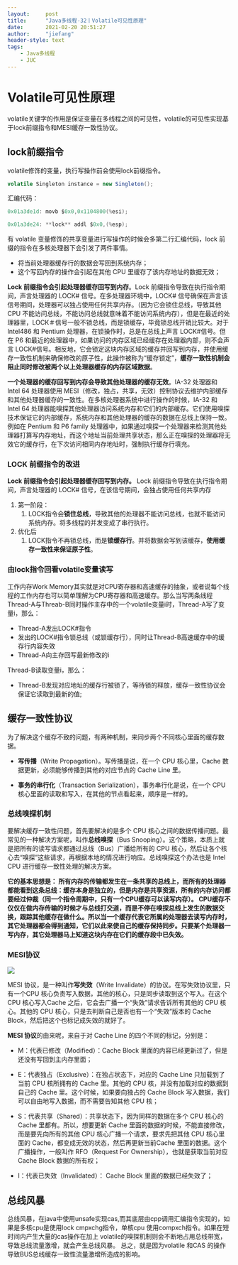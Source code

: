 ```yaml
---
layout:     post
title:      "Java多线程-32丨Volatile可见性原理"
date:       2021-02-20 20:51:27
author:     "jiefang"
header-style: text
tags:
    - Java多线程
    - JUC
---
```

# Volatile可见性原理

volatile关键字的作用是保证变量在多线程之间的可见性，volatile的可见性实现基于lock前缀指令和MESI缓存一致性协议。

## lock前缀指令

volatile修饰的变量，执行写操作前会使用lock前缀指令。

```java
volatile Singleton instance = new Singleton();
```

汇编代码：

```c
0x01a3de1d: movb $0x0,0x1104800(%esi);

0x01a3de24: **lock** addl $0x0,(%esp);
```

有 volatile 变量修饰的共享变量进行写操作的时候会多第二行汇编代码，lock 前缀的指令在多核处理器下会引发了两件事情。

- 将当前处理器缓存行的数据会写回到系统内存；
- 这个写回内存的操作会引起在其他 CPU 里缓存了该内存地址的数据无效；

**Lock 前缀指令会引起处理器缓存回写到内存**。Lock 前缀指令导致在执行指令期间，声言处理器的 LOCK# 信号。在多处理器环境中，LOCK# 信号确保在声言该信号期间，处理器可以独占使用任何共享内存。（因为它会锁住总线，导致其他 CPU 不能访问总线，不能访问总线就意味着不能访问系统内存），但是在最近的处理器里，LOCK＃信号一般不锁总线，而是锁缓存，毕竟锁总线开销比较大。对于 Intel486 和 Pentium 处理器，在锁操作时，总是在总线上声言 LOCK#信号。但在 P6 和最近的处理器中，如果访问的内存区域已经缓存在处理器内部，则不会声言 LOCK#信号。相反地，它会锁定这块内存区域的缓存并回写到内存，并使用缓存一致性机制来确保修改的原子性，此操作被称为“缓存锁定”，**缓存一致性机制会阻止同时修改被两个以上处理器缓存的内存区域数据**。

**一个处理器的缓存回写到内存会导致其他处理器的缓存无效**。IA-32 处理器和 Intel 64 处理器使用 MESI（修改，独占，共享，无效）控制协议去维护内部缓存和其他处理器缓存的一致性。在多核处理器系统中进行操作的时候，IA-32 和 Intel 64 处理器能嗅探其他处理器访问系统内存和它们的内部缓存。它们使用嗅探技术保证它的内部缓存，系统内存和其他处理器的缓存的数据在总线上保持一致。例如在 Pentium 和 P6 family 处理器中，如果通过嗅探一个处理器来检测其他处理器打算写内存地址，而这个地址当前处理共享状态，那么正在嗅探的处理器将无效它的缓存行，在下次访问相同内存地址时，强制执行缓存行填充。

### LOCK 前缀指令的改进

**Lock 前缀指令会引起处理器缓存回写到内存。** Lock 前缀指令导致在执行指令期间，声言处理器的 LOCK# 信号，在该信号期间，会独占使用任何共享内存

1. 第一阶段：
   1. LOCK指令会**锁住总线**，导致其他的处理器不能访问总线，也就不能访问系统内存。将多线程的并发变成了串行执行。
2. 优化后
   1. LOCK指令不再锁总线，而是**锁缓存行**。并将数据会写到该缓存，**使用缓存一致性来保证原子性**。

### 由lock指令回看volatile变量读写

工作内存Work Memory其实就是对CPU寄存器和高速缓存的抽象，或者说每个线程的工作内存也可以简单理解为CPU寄存器和高速缓存。那么当写两条线程Thread-A与Threab-B同时操作主存中的一个volatile变量i时，Thread-A写了变量i，那么：

- Thread-A发出LOCK#指令
- 发出的LOCK#指令锁总线（或锁缓存行），同时让Thread-B高速缓存中的缓存行内容失效
- Thread-A向主存回写最新修改的i

Thread-B读取变量i，那么：

- Thread-B发现对应地址的缓存行被锁了，等待锁的释放，缓存一致性协议会保证它读取到最新的值;

## 缓存一致性协议

为了解决这个缓存不致的问题，有两种机制，来同步两个不同核心里面的缓存数据。

- **写传播**（Write Propagation）。写传播是说，在一个 CPU 核心里，Cache 数据更新，必须能够传播到其他的对应节点的 Cache Line 里。

- **事务的串行化**（Transaction Serialization），事务串行化是说，在一个 CPU核心里面的读取和写入，在其他的节点看起来，顺序是一样的。

### 总线嗅探机制

要解决缓存一致性问题，首先要解决的是多个 CPU 核心之间的数据传播问题。最常见的一种解决方案呢，叫作**总线嗅探**（Bus Snooping）。这个策略，本质上就是把所有的读写请求都通过总线（Bus）广播给所有的 CPU 核心，然后让各个核心去“嗅探”这些请求，再根据本地的情况进行响应。总线嗅探这个办法也是 Intel CPU 进行缓存一致性处理的解决方案。

**它的基本思想是：
所有内存的传输都发生在一条共享的总线上，而所有的处理器都能看到这条总线：缓存本身是独立的，但是内存是共享资源，所有的内存访问都要经过仲裁（同一个指令周期中，只有一个CPU缓存可以读写内存）。
CPU缓存不仅仅在做内存传输的时候才与总线打交道，而是不停在嗅探总线上发生的数据交换，跟踪其他缓存在做什么。所以当一个缓存代表它所属的处理器去读写内存时，其它处理器都会得到通知，它们以此来使自己的缓存保持同步。只要某个处理器一写内存，其它处理器马上知道这块内存在它们的缓存段中已失效。**

### MESI协议

![](https://s3.ax1x.com/2021/02/20/yIK99U.png)

MESI 协议，是一种叫作**写失效**（Write Invalidate）的协议。在写失效协议里，只有一个CPU 核心负责写入数据，其他的核心，只是同步读取到这个写入。在这个 CPU 核心写入Cache 之后，它会去广播一个“失效”请求告诉所有其他的 CPU 核心。其他的 CPU 核心，只是去判断自己是否也有一个“失效”版本的 Cache Block，然后把这个也标记成失效的就好了。

**MESI 协议**的由来呢，来自于对 Cache Line 的四个不同的标记，分别是：

- M：代表已修改（Modified）：Cache Block 里面的内容已经更新过了，但是还没有写回到主内存里面；

- E：代表独占（Exclusive）：在独占状态下，对应的 Cache Line 只加载到了当前 CPU 核所拥有的 Cache 里。其他的 CPU 核，并没有加载对应的数据到自己的 Cache 里。这个时候，如果要向独占的 Cache Block 写入数据，我们可以自由地写入数据，而不需要告知其他 CPU 核；

- S：代表共享（Shared）：共享状态下，因为同样的数据在多个 CPU 核心的 Cache 里都有。所以，想要更新 Cache 里面的数据的时候，不能直接修改，而是要先向所有的其他 CPU 核心广播一个请求，要求先把其他 CPU 核心里面的 Cache，都变成无效的状态，然后再更新当前Cache 里面的数据。这个广播操作，一般叫作 RFO（Request For Ownership），也就是获取当前对应 Cache Block 数据的所有权；

- I：代表已失效（Invalidated）： Cache Block 里面的数据已经失效了；

## 总线风暴

总线风暴，在java中使用unsafe实现cas,而其底层由cpp调用汇编指令实现的，如果是多核cpu是使用lock cmpxchg指令，单核cpu 使用compxch指令。如果在短时间内产生大量的cas操作在加上 volatile的嗅探机制则会不断地占用总线带宽，导致总线流量激增，就会产生总线风暴。 总之，就是因为volatile 和CAS 的操作导致BUS总线缓存一致性流量激增所造成的影响。